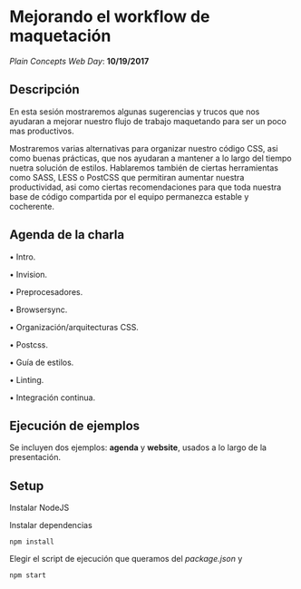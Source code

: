 # Mejorando el workflow de maquetación

*Plain Concepts Web Day*: **10/19/2017**

## Descripción

En esta sesión mostraremos algunas sugerencias y trucos que nos ayudaran a mejorar nuestro flujo de trabajo maquetando para ser un poco mas productivos.

Mostraremos varias alternativas para organizar nuestro código CSS, asi como buenas prácticas, que nos ayudaran a mantener a lo largo del tiempo nuetra solución de estilos.
Hablaremos también de ciertas herramientas como SASS, LESS o PostCSS que permitiran aumentar nuestra productividad, asi como ciertas recomendaciones para que toda nuestra base de código compartida por el equipo permanezca estable y cocherente.

## Agenda de la charla

•	Intro.

•	Invision.

•	Preprocesadores.

•	Browsersync.

•	Organización/arquitecturas CSS.
	
•	Postcss.

•	Guía de estilos.

•	Linting.

•	Integración continua.

## Ejecución de ejemplos

Se incluyen dos ejemplos: **agenda** y **website**, usados a lo largo de la presentación.

## Setup

Instalar NodeJS

Instalar dependencias

    npm install

Elegir el script de ejecución que queramos del *package.json* y

    npm start
